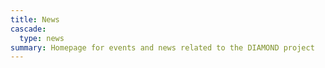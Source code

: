 ```yaml
---
title: News
cascade:
  type: news
summary: Homepage for events and news related to the DIAMOND project
---
```

